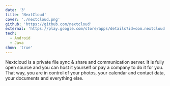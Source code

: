 ```yaml
---
date: '3'
title: 'NextCloud'
cover: './nextcloud.png'
github: 'https://github.com/nextcloud'
external: 'https://play.google.com/store/apps/details?id=com.nextcloud.client&hl=en'
tech:
  - Android
  - Java
show: 'true'
---
```


Nextcloud is a private file sync & share and communication server. It is fully open source and you can host it yourself or pay a company to do it for you. That way, you are in control of your photos, your calendar and contact data, your documents and everything else.
